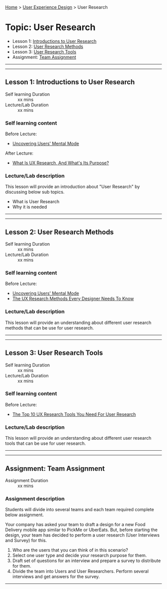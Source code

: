 [Home](../index.md) > [User Experience Design](./user-experience-design-module.md) > User Research

# Topic: User Research

* Lesson 1: [Introductions to User Research](#lesson-1)
* Lesson 2: [User Research Methods](#lesson-2)
* Lesson 3: [User Research Tools](#lesson-3)
* Assignment: [Team Assignment](#assignment-1)

---
---

## Lesson 1: Introductions to User Research

<dl>
<dt>Self learning Duration</dt>
<dd>xx mins</dd>
<dt>Lecture/Lab Duration</dt>
<dd>xx mins</dd>
</dl>

### Self learning content

Before Lecture:

* [Uncovering Users' Mental Mode](https://youtu.be/zE3Su9tsZG8)

After Lecture:

* [What Is UX Research, And What's Its Purpose?](https://youtu.be/6ZvEIdDGy2Q)

### Lecture/Lab description

This lesson will provide an introduction about "User Research" by discussing below sub topics.

* What is User Research
* Why it is needed

---
---

## Lesson 2: User Research Methods

<dl>
<dt>Self learning Duration</dt>
<dd>xx mins</dd>
<dt>Lecture/Lab Duration</dt>
<dd>xx mins</dd>
</dl>

### Self learning content

Before Lecture:

* [Uncovering Users' Mental Mode](https://youtu.be/zE3Su9tsZG8)
* [The UX Research Methods Every Designer Needs To Know](https://youtu.be/gGZGDnTY454)

### Lecture/Lab description

This lesson will provide an understanding about different user research methods that can be use for user research.

---
---

## Lesson 3: User Research Tools

<dl>
<dt>Self learning Duration</dt>
<dd>xx mins</dd>
<dt>Lecture/Lab Duration</dt>
<dd>xx mins</dd>
</dl>

### Self learning content

Before Lecture:

* [The Top 10 UX Research Tools You Need For User Research](https://youtu.be/ejeRNNA1YB0)

### Lecture/Lab description

This lesson will provide an understanding about different user research tools that can be use for user research.

---
---

## Assignment: Team Assignment

<dl>
<dt>Assignment Duration</dt>
<dd>xx mins</dd>
</dl>

### Assignment description
Students will divide into several teams and each team required complete below assignment.

Your company has asked your team to draft a design for a new Food Delivery mobile app similar to PickMe or UberEats. But, before starting the design, your team has decided to perform a user research (User Interviews and Survey) for this.

1. Who are the users that you can think of in this scenario?
2. Select one user type and decide your research purpose for them.
3. Draft set of questions for an interview and prepare a survey to distribute for them.
4. Divide the team into Users and User Researchers. Perform several interviews and get answers for the survey.

---
